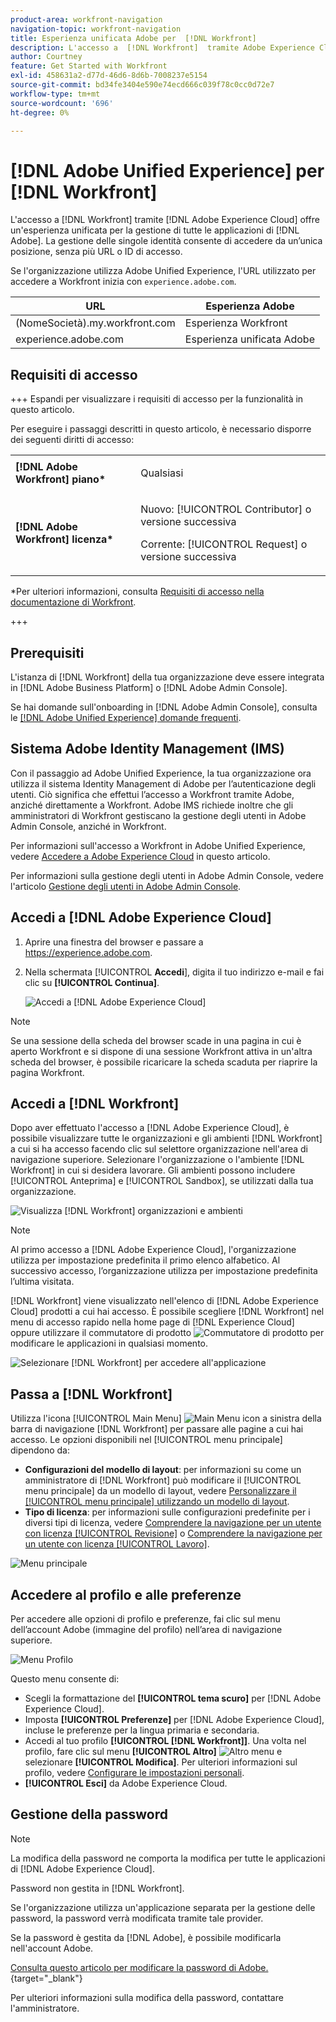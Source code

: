```yaml
---
product-area: workfront-navigation
navigation-topic: workfront-navigation
title: Esperienza unificata Adobe per  [!DNL Workfront]
description: L'accesso a  [!DNL Workfront]  tramite Adobe Experience Cloud offre un'esperienza unificata e senza soluzione di continuità per la gestione di tutte le applicazioni Adobe.
author: Courtney
feature: Get Started with Workfront
exl-id: 458631a2-d77d-46d6-8d6b-7008237e5154
source-git-commit: bd34fe3404e590e74ecd666c039f78c0cc0d72e7
workflow-type: tm+mt
source-wordcount: '696'
ht-degree: 0%

---
```


# [!DNL Adobe Unified Experience] per [!DNL Workfront]

<!--Audited: 10/2024-->

L&#39;accesso a [!DNL Workfront] tramite [!DNL Adobe Experience Cloud] offre un&#39;esperienza unificata per la gestione di tutte le applicazioni di [!DNL Adobe]. La gestione delle singole identità consente di accedere da un’unica posizione, senza più URL o ID di accesso.

Se l&#39;organizzazione utilizza Adobe Unified Experience, l&#39;URL utilizzato per accedere a Workfront inizia con `experience.adobe.com`.

| URL | Esperienza Adobe |
|------------|------------|
| (NomeSocietà).my.workfront.com | Esperienza Workfront |
| experience.adobe.com | Esperienza unificata Adobe |

## Requisiti di accesso

+++ Espandi per visualizzare i requisiti di accesso per la funzionalità in questo articolo.

Per eseguire i passaggi descritti in questo articolo, è necessario disporre dei seguenti diritti di accesso:

<table style="table-layout:auto"> 
 <col> 
 <col> 
 <tbody> 
  <tr> 
   <td role="rowheader"><strong>[!DNL Adobe Workfront] piano*</strong></td> 
   <td> <p>Qualsiasi</p> </td> 
  </tr> 
  <tr> 
   <td role="rowheader"><strong>[!DNL Adobe Workfront] licenza*</strong></td> 
   <td> <p>Nuovo: [!UICONTROL Contributor] o versione successiva</p> 
   <p>Corrente: [!UICONTROL Request] o versione successiva</p> </td> 
  </tr> 
 </tbody> 
</table>

*Per ulteriori informazioni, consulta [Requisiti di accesso nella documentazione di Workfront](/help/quicksilver/administration-and-setup/add-users/access-levels-and-object-permissions/access-level-requirements-in-documentation.md).

+++

## Prerequisiti

L&#39;istanza di [!DNL Workfront] della tua organizzazione deve essere integrata in [!DNL Adobe Business Platform] o [!DNL Adobe Admin Console].

Se hai domande sull&#39;onboarding in [!DNL Adobe Admin Console], consulta le [[!DNL Adobe Unified Experience] domande frequenti](/help/quicksilver/workfront-basics/navigate-workfront/workfront-navigation/unified-experience-faq.md/).

## Sistema Adobe Identity Management (IMS)

Con il passaggio ad Adobe Unified Experience, la tua organizzazione ora utilizza il sistema Identity Management di Adobe per l’autenticazione degli utenti. Ciò significa che effettui l’accesso a Workfront tramite Adobe, anziché direttamente a Workfront. Adobe IMS richiede inoltre che gli amministratori di Workfront gestiscano la gestione degli utenti in Adobe Admin Console, anziché in Workfront.

Per informazioni sull&#39;accesso a Workfront in Adobe Unified Experience, vedere [Accedere a Adobe Experience Cloud](#log-in-to-adobe-experience-cloud) in questo articolo.

Per informazioni sulla gestione degli utenti in Adobe Admin Console, vedere l&#39;articolo [Gestione degli utenti in Adobe Admin Console](/help/quicksilver/administration-and-setup/add-users/create-and-manage-users/admin-console.md).

## Accedi a [!DNL Adobe Experience Cloud]

1. Aprire una finestra del browser e passare a <https://experience.adobe.com>.
1. Nella schermata [!UICONTROL **Accedi**], digita il tuo indirizzo e-mail e fai clic su **[!UICONTROL Continua]**.

   ![Accedi a [!DNL Adobe Experience Cloud]](assets/aec-login-page.png)

>[!NOTE]
>
>Se una sessione della scheda del browser scade in una pagina in cui è aperto Workfront e si dispone di una sessione Workfront attiva in un&#39;altra scheda del browser, è possibile ricaricare la scheda scaduta per riaprire la pagina Workfront.

## Accedi a [!DNL Workfront]

Dopo aver effettuato l&#39;accesso a [!DNL Adobe Experience Cloud], è possibile visualizzare tutte le organizzazioni e gli ambienti [!DNL Workfront] a cui si ha accesso facendo clic sul selettore organizzazione nell&#39;area di navigazione superiore. Selezionare l&#39;organizzazione o l&#39;ambiente [!DNL Workfront] in cui si desidera lavorare. Gli ambienti possono includere [!UICONTROL Anteprima] e [!UICONTROL Sandbox], se utilizzati dalla tua organizzazione.

![Visualizza [!DNL Workfront] organizzazioni e ambienti](assets/aec-view-all-orgs.png)

>[!NOTE]
>
>Al primo accesso a [!DNL Adobe Experience Cloud], l&#39;organizzazione utilizza per impostazione predefinita il primo elenco alfabetico. Al successivo accesso, l’organizzazione utilizza per impostazione predefinita l’ultima visitata.

[!DNL Workfront] viene visualizzato nell&#39;elenco di [!DNL Adobe Experience Cloud] prodotti a cui hai accesso. È possibile scegliere [!DNL Workfront] nel menu di accesso rapido nella home page di [!DNL Experience Cloud] oppure utilizzare il commutatore di prodotto ![Commutatore di prodotto](assets/main-menu-icon.png) per modificare le applicazioni in qualsiasi momento.

![Selezionare [!DNL Workfront] per accedere all&#39;applicazione](assets/aec-product-switcher.png)

## Passa a [!DNL Workfront]

Utilizza l&#39;icona [!UICONTROL Main Menu] ![Main Menu icon](assets/main-menu-icon-left-nav.png) a sinistra della barra di navigazione [!DNL Workfront] per passare alle pagine a cui hai accesso. Le opzioni disponibili nel [!UICONTROL menu principale] dipendono da:

* **Configurazioni del modello di layout**: per informazioni su come un amministratore di [!DNL Workfront] può modificare il [!UICONTROL menu principale] da un modello di layout, vedere [Personalizzare il [!UICONTROL menu principale] utilizzando un modello di layout](/help/quicksilver/administration-and-setup/customize-workfront/use-layout-templates/customize-main-menu.md).
* **Tipo di licenza**: per informazioni sulle configurazioni predefinite per i diversi tipi di licenza, vedere [Comprendere la navigazione per un utente con licenza [!UICONTROL Revisione]](/help/quicksilver/workfront-basics/navigate-workfront/workfront-navigation/reviewer-global-navigation-bar.md) o [Comprendere la navigazione per un utente con licenza [!UICONTROL Lavoro]](/help/quicksilver/workfront-basics/navigate-workfront/workfront-navigation/worker-global-navigation-bar.md).

![Menu principale](assets/main-menu-options-left-nav.png)

## Accedere al profilo e alle preferenze

Per accedere alle opzioni di profilo e preferenze, fai clic sul menu dell’account Adobe (immagine del profilo) nell’area di navigazione superiore.

![Menu Profilo](assets/aec-profile-picture-menu.png)

Questo menu consente di:

* Scegli la formattazione del **[!UICONTROL tema scuro]** per [!DNL Adobe Experience Cloud].
* Imposta **[!UICONTROL Preferenze]** per [!DNL Adobe Experience Cloud], incluse le preferenze per la lingua primaria e secondaria.
* Accedi al tuo profilo **[!UICONTROL [!DNL Workfront]]**. Una volta nel profilo, fare clic sul menu **[!UICONTROL Altro]** ![Altro menu](assets/more-icon.png) e selezionare **[!UICONTROL Modifica]**. Per ulteriori informazioni sul profilo, vedere [Configurare le impostazioni personali](/help/quicksilver/workfront-basics/manage-your-account-and-profile/configuring-your-user-profile/configure-my-settings.md).
* **[!UICONTROL Esci]** da Adobe Experience Cloud.

## Gestione della password

>[!NOTE]
>
>La modifica della password ne comporta la modifica per tutte le applicazioni di [!DNL Adobe Experience Cloud].

Password non gestita in [!DNL Workfront].

Se l&#39;organizzazione utilizza un&#39;applicazione separata per la gestione delle password, la password verrà modificata tramite tale provider.

Se la password è gestita da [!DNL Adobe], è possibile modificarla nell&#39;account Adobe.

[Consulta questo articolo per modificare la password di Adobe.](https://helpx.adobe.com/it/manage-account/using/change-or-reset-password.html){target="_blank"}

Per ulteriori informazioni sulla modifica della password, contattare l&#39;amministratore.



